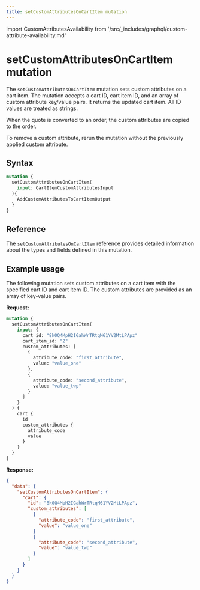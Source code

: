 ```yaml
---
title: setCustomAttributesOnCartItem mutation
---
```


import CustomAttributesAvailability from '/src/_includes/graphql/custom-attribute-availability.md'

# setCustomAttributesOnCartItem mutation

<CustomAttributesAvailability />

The `setCustomAttributesOnCartItem` mutation sets custom attributes on a cart item. The mutation accepts a cart ID, cart item ID, and an array of custom attribute key/value pairs. It returns the updated cart item.  All ID values are treated as strings.

When the quote is converted to an order, the custom attributes are copied to the order.

To remove a custom attribute, rerun the mutation without the previously applied custom attribute.

## Syntax

```graphql
mutation {
  setCustomAttributesOnCartItem(
    input: CartItemCustomAttributesInput
  ){
    AddCustomAttributesToCartItemOutput
  }
}
```

## Reference

The [`setCustomAttributesOnCartItem`](https://developer.adobe.com/commerce/services/graphql/reference/saas-api/index.html#mutation-setCustomAttributesOnCartItem) reference provides detailed information about the types and fields defined in this mutation.

## Example usage

The following mutation sets custom attributes on a cart item with the specified cart ID and cart item ID. The custom attributes are provided as an array of key-value pairs.

**Request:**

```graphql
mutation {
  setCustomAttributesOnCartItem(
    input: {
      cart_id: "8k0Q4MpH2IGahWrTRtqM61YV2MtLPApz"
      cart_item_id: "2"
      custom_attributes: [
        { 
          attribute_code: "first_attribute", 
          value: "value_one"
        },
        { 
          attribute_code: "second_attribute", 
          value: "value_twp" 
        }
      ]
    }
  ) {
    cart {
      id
      custom_attributes {
        attribute_code
        value
      }
    }
  }
}
```

**Response:**

```json
{
  "data": {
    "setCustomAttributesOnCartItem": {
      "cart": {
        "id": "8k0Q4MpH2IGahWrTRtqM61YV2MtLPApz",
        "custom_attributes": [
          {
            "attribute_code": "first_attribute",
            "value": "value_one"
          }
          {
            "attribute_code": "second_attribute",
            "value": "value_twp"
          }
        ]
      }
    }
  }
}
```
